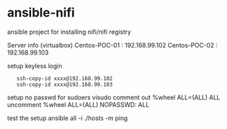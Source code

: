 # ansible-nifi
ansible project for installing nifi/nifi registry

Server info (virtualbox)
Centos-POC-01 : 192.168.99.102
Centos-POC-02 : 192.168.99.103

setup keyless login
```shell
   ssh-copy-id xxxx@192.168.99.102
   ssh-copy-id xxxx@192.168.99.103
```
setup no passwd for sudoers
   visudo
      comment out %wheel ALL=(ALL)     ALL
      uncomment %wheel ALL=(ALL)     NOPASSWD: ALL

test the setup 
   ansible all -i ./hosts -m ping

